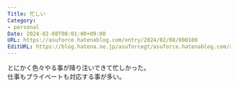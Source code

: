 ```yaml
---
Title: 忙しい
Category:
- personal
Date: 2024-02-08T00:01:00+09:00
URL: https://asuforce.hatenablog.com/entry/2024/02/08/000100
EditURL: https://blog.hatena.ne.jp/asuforcegt/asuforce.hatenablog.com/atom/entry/6801883189081400560
---
```


とにかく色々やる事が降り注いできて忙しかった。  
仕事もプライベートも対応する事が多い。
